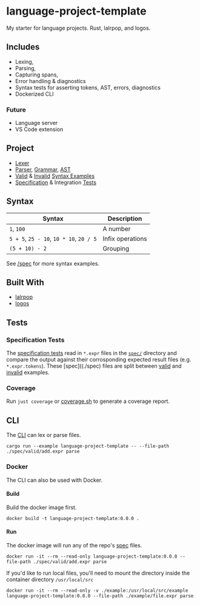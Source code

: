 # language-project-template

My starter for language projects. Rust, lalrpop, and logos.

## Includes

- Lexing,
- Parsing,
- Capturing spans,
- Error handling & diagnostics
- Syntax tests for asserting tokens, AST, errors, diagnostics
- Dockerized CLI

### Future

- Language server
- VS Code extension

## Project

- [Lexer](./src/lexer.rs)
- [Parser](./src/parser.rs), [Grammar](./src/grammer.lalrpop), [AST](./src/ast.rs)
- [Valid](./spec/valid/) & [Invalid](./spec/invalid) [Syntax Examples](./spec/)
- [Specification](./tests//spec_tests.rs) & Integration [Tests](#tests)

## Syntax

| Syntax                                  | Description      |
| --------------------------------------- | ---------------- |
| `1`, `100`                              | A number         |
| `5 + 5`, `25 - 10`, `10 * 10`, `20 / 5` | Infix operations |
| `(5 + 10) - 2`                          | Grouping         |

See [/spec](./spec/) for more syntax examples.

## Built With

- [lalrpop](https://github.com/lalrpop/lalrpop)
- [logos](https://github.com/maciejhirsz/logos)

## Tests

### Specification Tests

The [specification tests](./tests/spec_tests.rs) read in `*.expr` files in the [`spec/`](./spec) directory and compare the output against their corrosponding expected result files (e.g. `*.expr.tokens`). These [spec]((./spec) files are split between [valid](./spec/valid) and [invalid](./spec/invalid) examples.

### Coverage

Run `just coverage` or [coverage.sh](./coverage.sh) to generate a coverage report.

## CLI

The [CLI](./examples/language-project-template.rs) can lex or parse files.

```shell
cargo run --example language-project-template -- --file-path ./spec/valid/add.expr parse
```

### Docker

The CLI can also be used with Docker.

#### Build

Build the docker image first.

```shell
docker build -t language-project-template:0.0.0 .
```

#### Run

The docker image will run any of the repo's [spec](./spec/) files.

```shell
docker run -it --rm --read-only language-project-template:0.0.0 --file-path ./spec/valid/add.expr parse
```

If you'd like to run local files, you'll need to mount the directory inside the container directory `/usr/local/src`

```shell
docker run -it --rm --read-only -v ./example:/usr/local/src/example language-project-template:0.0.0 --file-path ./example/file.expr parse
```

